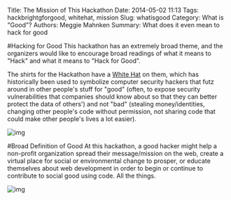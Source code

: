 Title: The Mission of This Hackathon
Date: 2014-05-02 11:13
Tags: hackbrightgforgood, whitehat, mission
Slug: whatisgood
Category: What is "Good"?
Authors: Meggie Mahnken
Summary: What does it even  mean to hack for good

#Hacking for Good
This hackathon has an extremely broad theme, and the organizers would like to encourage broad readings of what it means to "Hack" and what it means to "Hack for Good".

The shirts for the Hackathon have a [White Hat](http://en.wikipedia.org/wiki/White_hat_(computer_security)#History) on them, which has historically been used to symbolize computer security hackers that futz around in other people's stuff for "good" (often, to expose security vulnerabilities that companies should know about so that they can better protect the data of others') and not "bad" (stealing money/identities, changing other people's code without permission, not sharing code that could make other people's lives a lot easier).

![img](theme/images/tophat-invert.png)

#Broad Definition of Good
At this hackathon, a good hacker might help a non-profit organization spread their message/mission on the web, create a virtual place for social or environmental change to prosper, or educate themselves about web development in order to begin or continue to contribute to social good using code. All the things. 

![img](theme/images/all-the-things.jpg)

